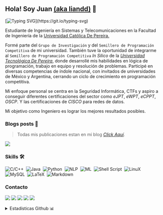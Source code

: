 ## Hola! Soy Juan [(aka liandd)](https://liandd.github.io) 👋 

[![Typing SVG](https://readme-typing-svg.demolab.com?font=Fira+Code&pause=1000&color=e82e2e&width=435&lines=La+fortuna+sonríe.)](https://git.io/typing-svg)

Estudiante de Ingeniería en Sistemas y Telecomunicaciones en la Facultad de Ingeniería de la [Universidad Católica De Pereira.](https://ucp.edu.co)

Formé parte del `Grupo de Investigación` y del `Semillero de Programación Competitiva` de mi universidad. También tuve la oportunidad de integrarme al `Semillero de Programación Competitiva` *In Silico* de la *[Universidad Tecnológica De Pereira](https://utp.edu.co/)*, donde desarrollé mis habilidades en lógica de programación, trabajo en equipo y resolución de problemas. Participé en diversas competencias de índole nacional, con invitados de universidades de México y Argentina, cerrando un ciclo de crecimiento en programación competitiva.

Mi enfoque personal se centra en la Seguridad Informática, CTFs y aspiro a conseguir diferentes certificaciones del sector como *eJPT*, *eWPT*, *eCPPT*, *OSCP*. Y las certificaciones de *CISCO* para redes de datos.

Mi objetivo como Ingeniero es lograr los mejores resultados posibles.

### Blogs posts 💾
> Todas mis publicaciones estan en mi blog *[Click Aquí](https://liandd.github.io)*. 

![](https://komarev.com/ghpvc/?username=liandd&color=red)

### Skills 🛠
![C/C++](https://img.shields.io/badge/-c++-e82e2e?logo=cplusplus&logoColor=white&style=for-the-badge)&nbsp;
![Java](https://img.shields.io/badge/Java-e82e2e?style=for-the-badge&logo=java&logoColor=white)&nbsp;
![Python](https://img.shields.io/badge/Python-e82e2e?style=for-the-badge&logo=python&logoColor=white)&nbsp;
![NLP](https://img.shields.io/badge/NLP-e82e2e?style=for-the-badge&logo=python&logoColor=white)&nbsp;
![ML](https://img.shields.io/badge/ML-121011?style=for-the-badge&logo=python&logoColor=white)&nbsp;
![Shell Script](https://img.shields.io/badge/Shell_Script-121011?style=for-the-badge&logo=gnu-bash&logoColor=white)&nbsp;
![LinuX](https://img.shields.io/badge/LINUX-00000F?style=for-the-badge&logo=linux&logoColor=white)&nbsp;
![MySQL](https://img.shields.io/badge/MySQL-00000F?style=for-the-badge&logo=mysql&logoColor=white)&nbsp;
![LaTeX](https://img.shields.io/badge/latex-e82e2e.svg?style=for-the-badge&logo=latex&logoColor=white)&nbsp;
![Markdown](https://img.shields.io/badge/markdown-%23000000.svg?style=for-the-badge&logo=markdown&logoColor=white)



### Contacto

<p align = "center">
  
[<img src = "https://img.shields.io/badge/website-%23.svg?&style=for-the-badge&logo=www&logoColor=white%22&color=black" />](https://liandd.github.io)
[<img src = "https://img.shields.io/badge/twitter-%231DA1F2.svg?&style=for-the-badge&logo=twitter&logoColor=white&color=black">](https://x.com/lianndd_) 
[<img src = "https://img.shields.io/badge/linkedin-%2312100E.svg?&style=for-the-badge&logo=linkedin&logoColor=white&color=black" />](https://www.linkedin.com/in/juan-garciaa2/)
[<img src = "https://img.shields.io/badge/youtube-%231DA1F2.svg?&style=for-the-badge&logo=youtube&logoColor=white&color=black">](https://www.youtube.com/@liandd) 
[<img src = "https://img.shields.io/badge/Hack The Box-%23.svg?&style=for-the-badge&logo=www&logoColor=white%22&color=black" />](https://app.hackthebox.com/profile/1098514)
</p>

<details>

  <summary>Estadísticas Github 📊</summary>
  
  | <img src="https://github-readme-stats.vercel.app/api/top-langs/?username=liandd&layout=compact&hide=TSQL&theme=chartreuse-dark"> |
| ------------- |
  
  
</details>

<!--**liandd/liandd** is a ✨ _special_ ✨ repository because its `README.md` (this file) appears on your GitHub profile.
